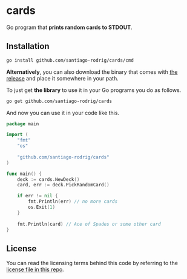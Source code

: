 # cards

Go program that **prints random cards to STDOUT**.

## Installation

```bash
go install github.com/santiago-rodrig/cards/cmd
```

**Alternatively**, you can also download the binary
that comes with
[the release](https://github.com/santiago-rodrig/cards/releases/tag/v1.0.0)
and place it
somewhere in your path.

To just get **the library** to use it in your Go
programs you do as follows.

```bash
go get github.com/santiago-rodrig/cards
```

And now you can use it in your code like this.

```go
package main

import (
	"fmt"
	"os"
	
	"github.com/santiago-rodrig/cards"
)

func main() {
	deck := cards.NewDeck()
	card, err := deck.PickRandomCard()

	if err != nil {
		fmt.Println(err) // no more cards
		os.Exit(1)
    }
    
    fmt.Println(card) // Ace of Spades or some other card
}
```

## License

You can read the licensing terms behind this code
by referring to the
[license file in this repo](./LICENSE).